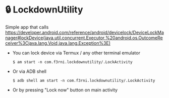 # 🔒 LockdownUtility

Simple app that
calls <https://developer.android.com/reference/android/devicelock/DeviceLockManager#lockDevice(java.util.concurrent.Executor,%20android.os.OutcomeReceiver%3Cjava.lang.Void,java.lang.Exception%3E)>

- You can lock device via Termux / any other terminal emulator

  ```shell
  $ am start -n com.f3rni.lockdownutility/.LockActivity
  ```

- Or via ADB shell

  ```shell
  $ adb shell am start -n com.f3rni.lockdownutility/.LockActivity
  ```

- Or by pressing "Lock now" button on main activity

